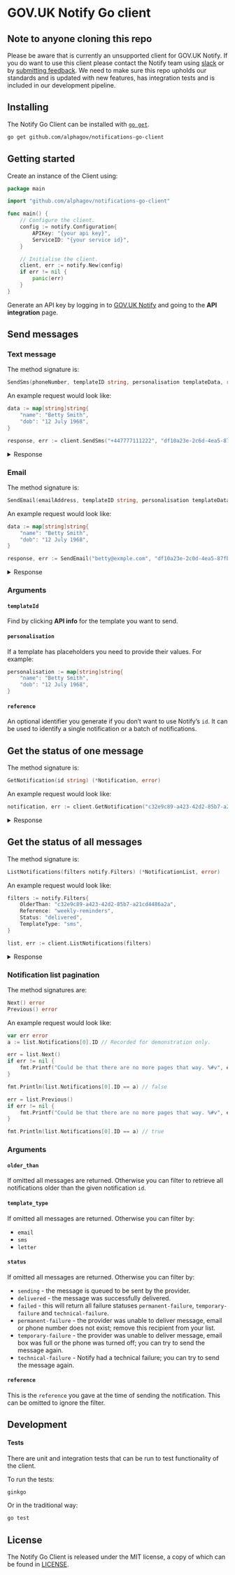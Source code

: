 # GOV.UK Notify Go client

## Note to anyone cloning this repo
Please be aware that is currently an unsupported client for GOV.UK Notify. If you do want to use this client please contact the Notify team using [slack](https://ukgovernmentdigital.slack.com/messages/govuk-notify) or by [submitting feedback](https://www.notifications.service.gov.uk/support). We need to make sure this repo upholds our standards and is updated with new features, has integration tests and is included in our development pipeline. 

## Installing

The Notify Go Client can be installed with
[`go get`](https://golang.org/cmd/go/#hdr-Download_and_install_packages_and_dependencies).

```sh
go get github.com/alphagov/notifications-go-client
```

## Getting started

Create an instance of the Client using:

```go
package main

import "github.com/alphagov/notifications-go-client"

func main() {
	// Configure the client.
	config := notify.Configuration{
		APIKey: "{your api key}",
		ServiceID: "{your service id}",
	}

	// Initialise the client.
	client, err := notify.New(config)
	if err != nil {
		panic(err)
	}
}
```

Generate an API key by logging in to
[GOV.UK Notify](https://www.notifications.service.gov.uk) and going to the
**API integration** page.

## Send messages

### Text message

The method signature is:
```go
SendSms(phoneNumber, templateID string, personalisation templateData, reference string) (*NotificationEntry, error)
```

An example request would look like:

```go
data := map[string]string{
	"name": "Betty Smith",
	"dob": "12 July 1968",
}

response, err := client.SendSms("+447777111222", "df10a23e-2c6d-4ea5-87fb-82e520cbf93a", data, "")
```

<details>
<summary>
Response
</summary>

If the request is successful, `response` will be a `*notify.NotificationEntry`:

```go
type NotificationEntry struct {
	Content   map[string]string
	ID        string
	Reference string
	Template  type Template struct {
		Version int64
		ID      int64
		URI     string
	}
	URI       string
}
```

Otherwise the `notify.APIError` will be returned:
<table>
<thead>
<tr>
<th>`error["status_code"]`</th>
<th>`error["message"]`</th>
</tr>
</thead>
<tbody>
<tr>
<td>
<pre>429</pre>
</td>
<td>
<pre>
[{
	"error": "RateLimitError",
	"message": "Exceeded rate limit for key type TEAM of 10 requests per 10 seconds"
}]
</pre>
</td>
</tr>
<tr>
<td>
<pre>429</pre>
</td>
<td>
<pre>
[{
	"error": "TooManyRequestsError",
	"message": "Exceeded send limits (50) for today"
}]
</pre>
</td>
</tr>
<tr>
<td>
<pre>400</pre>
</td>
<td>
<pre>
[{
	"error": "BadRequestError",
	"message": "Can"t send to this recipient using a team-only API key"
]}
</pre>
</td>
</tr>
<tr>
<td>
<pre>400</pre>
</td>
<td>
<pre>
[{
	"error": "BadRequestError",
	"message": "Can"t send to this recipient when service is in trial mode
	              - see https://www.notifications.service.gov.uk/trial-mode"
}]
</pre>
</td>
</tr>
</tbody>
</table>
</details>

### Email

The method signature is:
```go
SendEmail(emailAddress, templateID string, personalisation templateData, reference string) (*NotificationEntry, error)
```

An example request would look like:

```go
data := map[string]string{
	"name": "Betty Smith",
	"dob": "12 July 1968",
}

response, err := SendEmail("betty@exmple.com", "df10a23e-2c0d-4ea5-87fb-82e520cbf93c", data, "")
```

<details>
<summary>
Response
</summary>

If the request is successful, `response` will be an `*notify.NotificationEntry`:

```go
type NotificationEntry struct {
	Content   map[string]string
	ID        string
	Reference string
	Template  type Template struct {
		Version int64
		ID      int64
		URI     string
	}
	URI       string
}
```

Otherwise the client will raise a ``Alphagov\Notifications\Exception\NotifyException``:
<table>
<thead>
<tr>
<th>`error["status_code"]`</th>
<th>`error["message"]`</th>
</tr>
</thead>
<tbody>
<tr>
<td>
<pre>429</pre>
</td>
<td>
<pre>
[{
	"error": "RateLimitError",
	"message": "Exceeded rate limit for key type TEAM of 10 requests per 10 seconds"
}]
</pre>
</td>
</tr>
<tr>
<td>
<pre>429</pre>
</td>
<td>
<pre>
[{
	"error": "TooManyRequestsError",
	"message": "Exceeded send limits (50) for today"
}]
</pre>
</td>
</tr>
<tr>
<td>
<pre>400</pre>
</td>
<td>
<pre>
[{
	"error": "BadRequestError",
	"message": "Can"t send to this recipient using a team-only API key"
]}
</pre>
</td>
</tr>
<tr>
<td>
<pre>400</pre>
</td>
<td>
<pre>
[{
	"error": "BadRequestError",
	"message": "Can"t send to this recipient when service is in trial mode
	              - see https://www.notifications.service.gov.uk/trial-mode"
}]
</pre>
</td>
</tr>
</tbody>
</table>
</details>


### Arguments


#### `templateId`

Find by clicking **API info** for the template you want to send.

#### `personalisation`

If a template has placeholders you need to provide their values. For example:

```go
personalisation := map[string]string{
	"name": "Betty Smith",
	"dob": "12 July 1968",
}
```

#### `reference`

An optional identifier you generate if you don’t want to use Notify’s `id`. It can be used to identify a single notification or a batch of notifications.

## Get the status of one message

The method signature is:
```go
GetNotification(id string) (*Notification, error)
```

An example request would look like:

```go
notification, err := client.GetNotification("c32e9c89-a423-42d2-85b7-a21cd4486a2a")
```

<details>
<summary>
Response
</summary>

If the request is successful, `notification` will be an `*notify.Notification`:

```go
type Notification struct {
	ID        string
	Body      string
	Subject   string
	Reference string
	Email     string
	Phone     string
	Line1     string
	Line2     string
	Line3     string
	Line4     string
	Line5     string
	Line6     string
	Postcode  string
	Type      string
	Status    string
	Template  type Template struct {
		ID      int64
		URI     string
		Version int64
	}
	CreatedAt time.Time
	SentAt    time.Time
}
```

Otherwise the client will raise a `notify.APIError`:
<table>
<thead>
<tr>
<th>`error["status_code"]`</th>
<th>`error["message"]`</th>
</tr>
</thead>
<tbody>
<tr>
<td>
<pre>404</pre>
</td>
<td>
<pre>
[{
	"error": "NoResultFound",
	"message": "No result found"
}]
</pre>
</td>
</tr>
<tr>
<td>
<pre>400</pre>
</td>
<td>
<pre>
[{
	"error": "ValidationError",
	"message": "id is not a valid UUID"
}]
</pre>
</td>
</tr>
</tbody>
</table>
</details>

## Get the status of all messages
The method signature is:
```go
ListNotifications(filters notify.Filters) (*NotificationList, error)
```

An example request would look like:

```go
filters := notify.Filters{
	OlderThan: "c32e9c89-a423-42d2-85b7-a21cd4486a2a",
	Reference: "weekly-reminders",
	Status: "delivered",
	TemplateType: "sms",
}

list, err := client.ListNotifications(filters)
```

<details>
<summary>
Response
</summary>

If the request is successful, `list` will be an `*notify.NotificationList`:

```go
type NotificationList struct {
	Client *Client

	Notifications []Notification
	Links         Pagination
}
```

Otherwise the client will raise a `notify.APIError`:
<table>
<thead>
<tr>
<th>`error["status_code"]`</th>
<th>`error["message"]`</th>
</tr>
</thead>
<tbody>
<tr>
<td>
<pre>400</pre>
</td>
<td>
<pre>
[{
	'error': 'ValidationError',
	'message': 'bad status is not one of [created, sending, delivered, pending, failed, technical-failure, temporary-failure, permanent-failure]'
}]
</pre>
</td>
</tr>
<tr>
<td>
<pre>400</pre>
</td>
<td>
<pre>
[{
	"error": "ValidationError",
	"message": "Apple is not one of [sms, email, letter]"
}]
</pre>
</td>
</tr>
</tbody>
</table>
</details>

### Notification list pagination

The method signatures are:

```go
Next() error
Previous() error
```

An example request would look like:

```go
var err error
a := list.Notifications[0].ID // Recorded for demonstration only.

err = list.Next()
if err != nil {
	fmt.Printf("Could be that there are no more pages that way. %#v", err)
}

fmt.Println(list.Notifications[0].ID == a) // false

err = list.Previous()
if err != nil {
	fmt.Printf("Could be that there are no more pages that way. %#v", err)
}

fmt.Println(list.Notifications[0].ID == a) // true
```

### Arguments

#### `older_than`

If omitted all messages are returned. Otherwise you can filter to retrieve all notifications older than the given notification `id`.

#### `template_type`

If omitted all messages are returned. Otherwise you can filter by:

* `email`
* `sms`
* `letter`


#### `status`

If omitted all messages are returned. Otherwise you can filter by:

* `sending` - the message is queued to be sent by the provider.
* `delivered` - the message was successfully delivered.
* `failed` - this will return all failure statuses `permanent-failure`, `temporary-failure` and `technical-failure`.
* `permanent-failure` - the provider was unable to deliver message, email or phone number does not exist; remove this recipient from your list.
* `temporary-failure` - the provider was unable to deliver message, email box was full or the phone was turned off; you can try to send the message again.
* `technical-failure` - Notify had a technical failure; you can try to send the message again.

#### `reference`


This is the `reference` you gave at the time of sending the notification. This can be omitted to ignore the filter.


## Development

#### Tests

There are unit and integration tests that can be run to test functionality of
the client.

To run the tests:

```sh
ginkgo
```

Or in the traditional way:

```sh
go test
```

## License

The Notify Go Client is released under the MIT license, a copy of which can be found in [LICENSE](LICENSE.txt).
